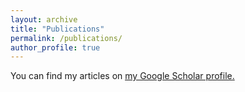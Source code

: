 ```yaml
---
layout: archive
title: "Publications"
permalink: /publications/
author_profile: true
---
```


You can find my articles on <u><a href="{{https://scholar.google.com/citations?hl=en&user=pSwR6EoAAAAJ&view_op=list_works&sortby=pubdate}}">my Google Scholar profile</a>.</u>



